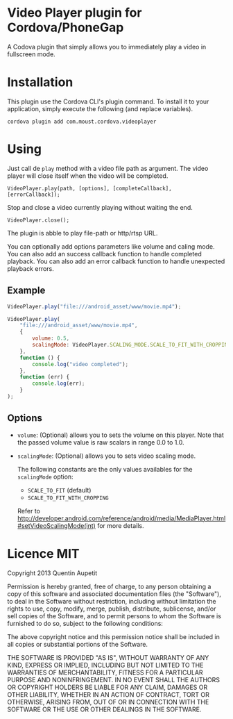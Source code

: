 Video Player plugin for Cordova/PhoneGap
========================================

A Codova plugin that simply allows you to immediately play a video in fullscreen mode.


# Installation

This plugin use the Cordova CLI's plugin command. To install it to your application, simply execute the following (and replace variables).

```
cordova plugin add com.moust.cordova.videoplayer
```


# Using

Just call de `play` method with a video file path as argument. The video player will close itself when the video will be completed.

```
VideoPlayer.play(path, [options], [completeCallback], [errorCallback]);
```

Stop and close a video currently playing without waiting the end.
```
VideoPlayer.close();
```

The plugin is abble to play file-path or http/rtsp URL.

You can optionally add options parameters like volume and caling mode.
You can also add an success callback function to handle completed playback.
You can also add an error callback function to handle unexpected playback errors.

## Example

```javascript
VideoPlayer.play("file:///android_asset/www/movie.mp4");
```

```javascript
VideoPlayer.play(
    "file:///android_asset/www/movie.mp4",
    {
        volume: 0.5,
        scalingMode: VideoPlayer.SCALING_MODE.SCALE_TO_FIT_WITH_CROPPING
    },
    function () {
        console.log("video completed");
    },
    function (err) {
        console.log(err);
    }
);
```

## Options

- `volume`: (Optional) allows you to sets the volume on this player. Note that the passed volume value is raw scalars in range 0.0 to 1.0.

- `scalingMode`: (Optional) allows you to sets video scaling mode.

    The following constants are the only values availables for the `scalingMode` option:

    - `SCALE_TO_FIT` (default)
    - `SCALE_TO_FIT_WITH_CROPPING`

    Refer to http://developer.android.com/reference/android/media/MediaPlayer.html#setVideoScalingMode(int) for more details.


# Licence MIT

Copyright 2013 Quentin Aupetit

Permission is hereby granted, free of charge, to any person obtaining a copy of this software and associated documentation files (the "Software"), to deal in the Software without restriction, including without limitation the rights to use, copy, modify, merge, publish, distribute, sublicense, and/or sell copies of the Software, and to permit persons to whom the Software is furnished to do so, subject to the following conditions:

The above copyright notice and this permission notice shall be included in all copies or substantial portions of the Software.

THE SOFTWARE IS PROVIDED "AS IS", WITHOUT WARRANTY OF ANY KIND, EXPRESS OR IMPLIED, INCLUDING BUT NOT LIMITED TO THE WARRANTIES OF MERCHANTABILITY, FITNESS FOR A PARTICULAR PURPOSE AND NONINFRINGEMENT. IN NO EVENT SHALL THE AUTHORS OR COPYRIGHT HOLDERS BE LIABLE FOR ANY CLAIM, DAMAGES OR OTHER LIABILITY, WHETHER IN AN ACTION OF CONTRACT, TORT OR OTHERWISE, ARISING FROM, OUT OF OR IN CONNECTION WITH THE SOFTWARE OR THE USE OR OTHER DEALINGS IN THE SOFTWARE.
